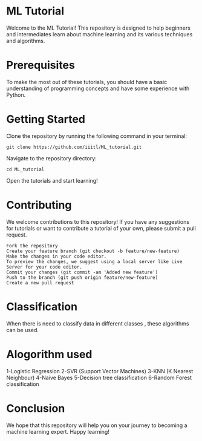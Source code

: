 # ML Tutorial
Welcome to the ML Tutorial! This repository is designed to help beginners and intermediates learn about machine learning and its various techniques and algorithms.

# Prerequisites
To make the most out of these tutorials, you should have a basic understanding of programming concepts and have some experience with Python.

# Getting Started
Clone the repository by running the following command in your terminal:
```
git clone https://github.com/iiitl/ML_tutorial.git
```

Navigate to the repository directory:
```
cd ML_tutorial
```

Open the tutorials and start learning!

# Contributing
We welcome contributions to this repository! If you have any suggestions for tutorials or want to contribute a tutorial of your own, please submit a pull request.
```
Fork the repository
Create your feature branch (git checkout -b feature/new-feature)
Make the changes in your code editor.
To preview the changes, we suggest using a local server like Live Server for your code editor.
Commit your changes (git commit -am 'Added new feature')
Push to the branch (git push origin feature/new-feature)
Create a new pull request
```
# Classification
When there is need to classify data in different classes , these algorithms can be used.

# Alogorithm used
1-Logistic Regression
2-SVR (Support Vector Machines)
3-KNN (K Nearest Neighbour)
4-Naive Bayes
5-Decision tree classification
6-Random Forest classification


# Conclusion
We hope that this repository will help you on your journey to becoming a machine learning expert. Happy learning!
